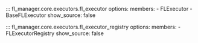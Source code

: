 ::: fl_manager.core.executors.fl_executor
    options:
      members:
      - FLExecutor
      - BaseFLExecutor
      show_source: false

::: fl_manager.core.executors.fl_executor_registry
    options:
      members:
      - FLExecutorRegistry
      show_source: false
